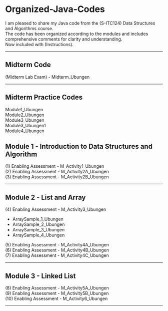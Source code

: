 # Organized-Java-Codes
I am pleased to share my Java code from the (S-ITC124) Data Structures and Algorithms course.  
The code has been organized according to the modules and includes comprehensive comments for clarity and understanding.  
Now included with (Instructions).

---

## Midterm Code
(Midterm Lab Exam) - Midterm_Ubungen

---

## Midterm Practice Codes
Module1_Ubungen  
Module2_Ubungen  
Module3_Ubungen  
Module3_Ubungen1  
Module4_Ubungen

## Module 1 - Introduction to Data Structures and Algorithm
(1) Enabling Assessment - M_Activity1_Ubungen  
(2) Enabling Assessment - M_Activity2A_Ubungen  
(3) Enabling Assessment - M_Activity2B_Ubungen  

---

## Module 2 - List and Array
(4) Enabling Assessment - M_Activity3_Ubungen  
- ArraySample_1_Ubungen  
- ArraySample_2_Ubungen  
- ArraySample_3_Ubungen  
- ArraySample_4_Ubungen  

(5) Enabling Assessment - M_Activity4A_Ubungen  
(6) Enabling Assessment - M_Activity4B_Ubungen  
(7) Enabling Assessment - M_Activity4C_Ubungen  

---

## Module 3 - Linked List
(8) Enabling Assessment - M_Activity5A_Ubungen  
(9) Enabling Assessment - M_Activity5B_Ubungen  
(10) Enabling Assessment - M_Activity6_Ubungen  

---


